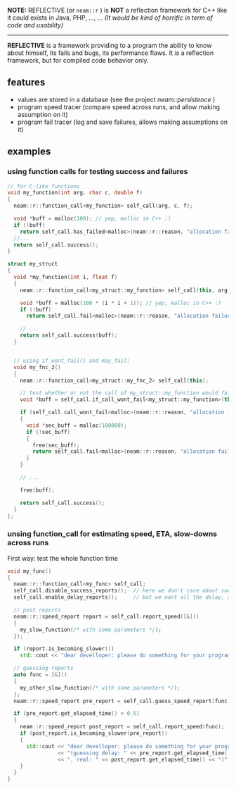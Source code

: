 
**NOTE:** REFLECTIVE (or `neam::r` ) is **NOT** a reflection framework for C++ like it could exists in Java, PHP, ..., ... _(It would be kind of horrific in term of code and usability)_

----

**REFLECTIVE** is a framework providing to a program the ability to know about himself, its fails and bugs, its performance flaws.
It _is_ a reflection framework, but for compiled code behavior only.


## features

- values are stored in a database (see the project _neam::persistence_ )
- program speed tracer (compare speed across runs, and allow making assumption on it)
- program fail tracer (log and save failures, allows making assumptions on it)

## examples

### using function calls for testing success and failures
```C++
// for C-like functions
void my_function(int arg, char c, double f)
{
  neam::r::function_call<my_function> self_call(arg, c, f);

  void *buff = malloc(100); // yep, malloc in C++ :)
  if (!buff)
    return self_call.has_failed<malloc>(neam::r::reason, "allocation failure");
  //...
  return self_call.success();
}

struct my_struct
{
  void *my_function(int i, float f)
  {
    neam::r::function_call<my_struct::my_function> self_call(this, arg, c, f);

    void *buff = malloc(100 * (i * i + 1)); // yep, malloc in C++ :)
    if (!buff)
      return self_call.fail<malloc>(neam::r::reason, "allocation failure", nullptr);

    // ...
    return self_call.success(buff);
  }


  // using if_wont_fail() and may_fail:
  void my_fnc_2()
  {
    neam::r::function_call<my_struct::my_fnc_2> self_call(this);

    // test whether or not the call of my_struct::my_function would fail (faillure rate > neam::r::reflective::max_failure_rate)
    void *buff = self_call.if_call_wont_fail<my_struct::my_function>(this, 104242, -4.2f).call();

    if (self_call.call_wont_fail<malloc>(neam::r::reason, "allocation failure"))
    {
      void *sec_buff = malloc(100000);
      if (!sec_buff)
      {
        free(sec_buff);
        return self_call.fail<malloc>(neam::r::reason, "allocation failure");
      }
    }

    // ...

    free(buff);

    return self_call.success();
  }
};
```

### unsing function_call for estimating speed, ETA, slow-downs across runs

First way: test the whole function time
```C++
void my_func()
{
  neam::r::function_call<my_func> self_call;
  self_call.disable_success_reports();  // here we don't care about success or failure
  self_call.enable_delay_reports();     // but we want all the delay, speed reporting stuff

  // post reports
  neam::r::speed_report report = self_call.report_speed([&]()
  {
    my_slow_function(/* with some parameters */);
  });

  if (report.is_becoming_slower())
    std::cout << "dear develloper: please do something for your program speed !!!" << std::endl;

  // guessing reports
  auto func = [&]()
  {
    my_other_slow_function(/* with some parameters */);
  };
  neam::r::speed_report pre_report = self_call.guess_speed_report(func);

  if (pre_report.get_elapsed_time() < 0.5)
  {
    neam::r::speed_report post_report = self_call.report_speed(func);
    if (post_report.is_becoming_slower(pre_report))
    {
      std::cout << "dear develloper: please do something for your program speed !!!"
                << "(guessing delay: " << pre_report.get_elapsed_time()
                << ", real: " << post_report.get_elapsed_time() << ")" << std::endl;
    }
  }
}
```
